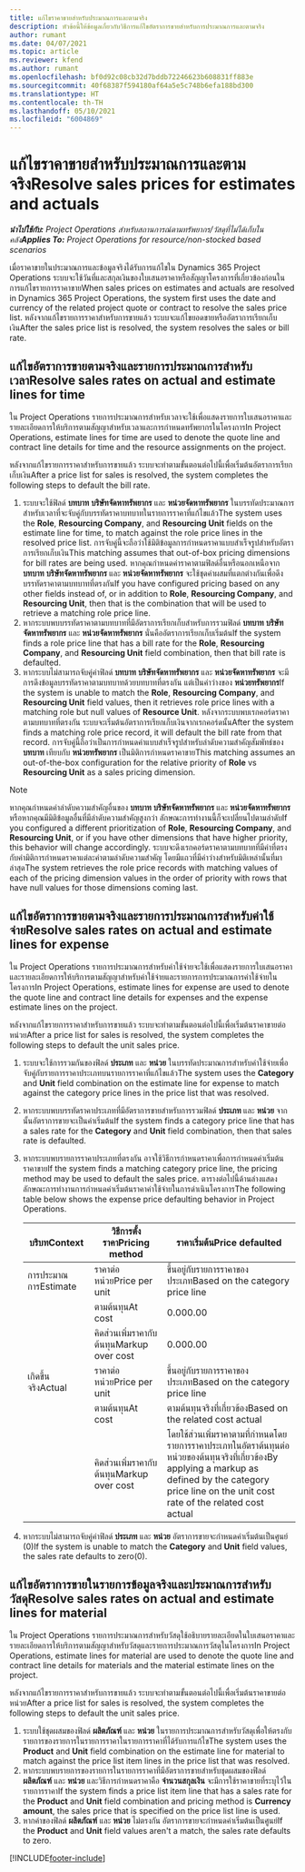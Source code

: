```yaml
---
title: แก้ไขราคาขายสำหรับประมาณการและตามจริง
description: หัวข้อนี้ให้ข้อมูลเกี่ยวกับวิธีการแก้ไขอัตราการขายสำหรับการประมาณการและตามจริง
author: rumant
ms.date: 04/07/2021
ms.topic: article
ms.reviewer: kfend
ms.author: rumant
ms.openlocfilehash: bf0d92c08cb32d7bddb72246623b608831ff883e
ms.sourcegitcommit: 40f68387f594180af64a5e5c748b6efa188bd300
ms.translationtype: HT
ms.contentlocale: th-TH
ms.lasthandoff: 05/10/2021
ms.locfileid: "6004869"
---
```

# <a name="resolve-sales-prices-for-estimates-and-actuals"></a><span data-ttu-id="85c20-103">แก้ไขราคาขายสำหรับประมาณการและตามจริง</span><span class="sxs-lookup"><span data-stu-id="85c20-103">Resolve sales prices for estimates and actuals</span></span>

<span data-ttu-id="85c20-104">_**นำไปใช้กับ:** Project Operations สำหรับสถานการณ์ตามทรัพยากร/วัสดุที่ไม่ได้เก็บในคลัง_</span><span class="sxs-lookup"><span data-stu-id="85c20-104">_**Applies To:** Project Operations for resource/non-stocked based scenarios_</span></span>

<span data-ttu-id="85c20-105">เมื่อราคาขายในประมาณการและข้อมูลจริงได้รับการแก้ไขใน Dynamics 365 Project Operations ระบบจะใช้วันที่และสกุลเงินของใบเสนอราคาหรือสัญญาโครงการที่เกี่ยวข้องก่อนในการแก้ไขรายการราคาขาย</span><span class="sxs-lookup"><span data-stu-id="85c20-105">When sales prices on estimates and actuals are resolved in Dynamics 365 Project Operations, the system first uses the date and currency of the related project quote or contract to resolve the sales price list.</span></span> <span data-ttu-id="85c20-106">หลังจากแก้ไขรายการราคาสำหรับการขายแล้ว ระบบจะแก้ไขยอดขายหรืออัตราการเรียกเก็บเงิน</span><span class="sxs-lookup"><span data-stu-id="85c20-106">After the sales price list is resolved, the system resolves the sales or bill rate.</span></span>

## <a name="resolve-sales-rates-on-actual-and-estimate-lines-for-time"></a><span data-ttu-id="85c20-107">แก้ไขอัตราการขายตามจริงและรายการประมาณการสำหรับเวลา</span><span class="sxs-lookup"><span data-stu-id="85c20-107">Resolve sales rates on actual and estimate lines for time</span></span>

<span data-ttu-id="85c20-108">ใน Project Operations รายการประมาณการสำหรับเวลาจะใช้เพื่อแสดงรายการใบเสนอราคาและรายละเอียดการให้บริการตามสัญญาสำหรับเวลาและการกำหนดทรัพยากรในโครงการ</span><span class="sxs-lookup"><span data-stu-id="85c20-108">In Project Operations, estimate lines for time are used to denote the quote line and contract line details for time and the resource assignments on the project.</span></span>

<span data-ttu-id="85c20-109">หลังจากแก้ไขรายการราคาสำหรับการขายแล้ว ระบบจะทำตามขั้นตอนต่อไปนี้เพื่อเริ่มต้นอัตราการเรียกเก็บเงิน</span><span class="sxs-lookup"><span data-stu-id="85c20-109">After a price list for sales is resolved, the system completes the following steps to default the bill rate.</span></span>

1. <span data-ttu-id="85c20-110">ระบบจะใช้ฟิลด์ **บทบาท** **บริษัทจัดหาทรัพยากร** และ **หน่วยจัดหาทรัพยากร** ในบรรทัดประมาณการสำหรับเวลาที่จะจับคู่กับบรรทัดราคาบทบาทในรายการราคาที่แก้ไขแล้ว</span><span class="sxs-lookup"><span data-stu-id="85c20-110">The system uses the **Role**, **Resourcing Company**, and **Resourcing Unit** fields on the estimate line for time, to match against the role price lines in the resolved price list.</span></span> <span data-ttu-id="85c20-111">การจับคู่นี้จะถือว่าใช้มิติข้อมูลการกำหนดราคาแบบสำเร็จรูปสำหรับอัตราการเรียกเก็บเงิน</span><span class="sxs-lookup"><span data-stu-id="85c20-111">This matching assumes that out-of-box pricing dimensions for bill rates are being used.</span></span> <span data-ttu-id="85c20-112">หากคุณกำหนดค่าราคาตามฟิลด์อื่นหรือนอกเหนือจาก **บทบาท** **บริษัทจัดหาทรัพยากร** และ **หน่วยจัดหาทรัพยากร** จะใช้ชุดค่าผสมที่แตกต่างกันเพื่อดึงบรรทัดราคาตามบทบาทที่ตรงกัน</span><span class="sxs-lookup"><span data-stu-id="85c20-112">If you have configured pricing based on any other fields instead of, or in addition to **Role**, **Resourcing Company**, and **Resourcing Unit**, then that is the combination that will be used to retrieve a matching role price line.</span></span>
2. <span data-ttu-id="85c20-113">หากระบบพบบรรทัดราคาตามบทบาทที่มีอัตราการเรียกเก็บสำหรับการรวมฟิลด์ **บทบาท** **บริษัทจัดหาทรัพยากร** และ **หน่วยจัดหาทรัพยากร** นั่นคืออัตราการเรียกเก็บเริ่มต้น</span><span class="sxs-lookup"><span data-stu-id="85c20-113">If the system finds a role price line that has a bill rate for the **Role**, **Resourcing Company**, and **Resourcing Unit** field combination, then that bill rate is defaulted.</span></span>
3. <span data-ttu-id="85c20-114">หากระบบไม่สามารถจับคู่ค่าฟิลด์ **บทบาท** **บริษัทจัดหาทรัพยากร** และ **หน่วยจัดหาทรัพยากร** จะมีการดึงข้อมูลบรรทัดราคาตามบทบาทด้วยบทบาทที่ตรงกัน แต่เป็นค่าว่างของ **หน่วยทรัพยากร**</span><span class="sxs-lookup"><span data-stu-id="85c20-114">If the system is unable to match the **Role**, **Resourcing Company**, and **Resourcing Unit** field values, then it retrieves role price lines with a matching role but null values of **Resource Unit**.</span></span> <span data-ttu-id="85c20-115">หลังจากระบบพบเรกคอร์ดราคาตามบทบาทที่ตรงกัน ระบบจะเริ่มต้นอัตราการเรียกเก็บเงินจากเรกคอร์ดนั้น</span><span class="sxs-lookup"><span data-stu-id="85c20-115">After the system finds a matching role price record, it will default the bill rate from that record.</span></span> <span data-ttu-id="85c20-116">การจับคู่นี้ถือว่าเป็นการกำหนดค่าแบบสำเร็จรูปสำหรับลำดับความสำคัญสัมพัทธ์ของ **บทบาท** เทียบกับ **หน่วยทรัพยากร** เป็นมิติการกำหนดราคาขาย</span><span class="sxs-lookup"><span data-stu-id="85c20-116">This matching assumes an out-of-the-box configuration for the relative priority of **Role** vs **Resourcing Unit** as a sales pricing dimension.</span></span>

> [!NOTE]
> <span data-ttu-id="85c20-117">หากคุณกำหนดค่าลำดับความสำคัญอื่นของ **บทบาท** **บริษัทจัดหาทรัพยากร** และ **หน่วยจัดหาทรัพยากร** หรือหากคุณมีมิติข้อมูลอื่นที่มีลำดับความสำคัญสูงกว่า ลักษณะการทำงานนี้ก็จะเปลี่ยนไปตามลำดับ</span><span class="sxs-lookup"><span data-stu-id="85c20-117">If you configured a different prioritization of **Role**, **Resourcing Company**, and **Resourcing Unit**, or if you have other dimensions that have higher priority, this behavior will change accordingly.</span></span> <span data-ttu-id="85c20-118">ระบบจะดึงเรกคอร์ดราคาตามบทบาทที่มีค่าที่ตรงกับค่ามิติการกำหนดราคาแต่ละค่าตามลำดับความสำคัญ โดยมีแถวที่มีค่าว่างสำหรับมิติเหล่านั้นที่มาล่าสุด</span><span class="sxs-lookup"><span data-stu-id="85c20-118">The system retrieves the role price records with matching values of each of the pricing dimension values in the order of priority with rows that have null values for those dimensions coming last.</span></span>

## <a name="resolve-sales-rates-on-actual-and-estimate-lines-for-expense"></a><span data-ttu-id="85c20-119">แก้ไขอัตราการขายตามจริงและรายการประมาณการสำหรับค่าใช้จ่าย</span><span class="sxs-lookup"><span data-stu-id="85c20-119">Resolve sales rates on actual and estimate lines for expense</span></span>

<span data-ttu-id="85c20-120">ใน Project Operations รายการประมาณการสำหรับค่าใช้จ่ายจะใช้เพื่อแสดงรายการใบเสนอราคาและรายละเอียดการให้บริการตามสัญญาสำหรับค่าใช้จ่ายและรายการการประมาณการค่าใช้จ่ายในโครงการ</span><span class="sxs-lookup"><span data-stu-id="85c20-120">In Project Operations, estimate lines for expense are used to denote the quote line and contract line details for expenses and the expense estimate lines on the project.</span></span>

<span data-ttu-id="85c20-121">หลังจากแก้ไขรายการราคาสำหรับการขายแล้ว ระบบจะทำตามขั้นตอนต่อไปนี้เพื่อเริ่มต้นราคาขายต่อหน่วย</span><span class="sxs-lookup"><span data-stu-id="85c20-121">After a price list for sales is resolved, the system completes the following steps to default the unit sales price.</span></span>

1. <span data-ttu-id="85c20-122">ระบบจะใช้การรวมกันของฟิลด์ **ประเภท** และ **หน่วย** ในบรรทัดประมาณการสำหรับค่าใช้จ่ายเพื่อจับคู่กับรายการราคาประเภทบนรายการราคาที่แก้ไขแล้ว</span><span class="sxs-lookup"><span data-stu-id="85c20-122">The system uses the **Category** and **Unit** field combination on the estimate line for expense to match against the category price lines in the price list that was resolved.</span></span>
2. <span data-ttu-id="85c20-123">หากระบบพบบรรทัดราคาประเภทที่มีอัตราการขายสำหรับการรวมฟิลด์ **ประเภท** และ **หน่วย** จากนั้นอัตราการขายจะเป็นค่าเริ่มต้น</span><span class="sxs-lookup"><span data-stu-id="85c20-123">If the system finds a category price line that has a sales rate for the **Category** and **Unit** field combination, then that sales rate is defaulted.</span></span>
3. <span data-ttu-id="85c20-124">หากระบบพบรายการราคาประเภทที่ตรงกัน อาจใช้วิธีการกำหนดราคาเพื่อการกำหนดค่าเริ่มต้นราคาขาย</span><span class="sxs-lookup"><span data-stu-id="85c20-124">If the system finds a matching category price line, the pricing method may be used to default the sales price.</span></span> <span data-ttu-id="85c20-125">ตารางต่อไปนี้ด้านล่างแสดงลักษณะการทำงานการกำหนดค่าเริ่มต้นราคาค่าใช้จ่ายในการดำเนินโครงการ</span><span class="sxs-lookup"><span data-stu-id="85c20-125">The following table below shows the expense price defaulting behavior in Project Operations.</span></span>

    | <span data-ttu-id="85c20-126">บริบท</span><span class="sxs-lookup"><span data-stu-id="85c20-126">Context</span></span> | <span data-ttu-id="85c20-127">วิธีการตั้งราคา</span><span class="sxs-lookup"><span data-stu-id="85c20-127">Pricing method</span></span> | <span data-ttu-id="85c20-128">ราคาเริ่มต้น</span><span class="sxs-lookup"><span data-stu-id="85c20-128">Price defaulted</span></span> |
    | --- | --- | --- |
    | <span data-ttu-id="85c20-129">การประมาณการ</span><span class="sxs-lookup"><span data-stu-id="85c20-129">Estimate</span></span> | <span data-ttu-id="85c20-130">ราคาต่อหน่วย</span><span class="sxs-lookup"><span data-stu-id="85c20-130">Price per unit</span></span> | <span data-ttu-id="85c20-131">ขึ้นอยู่กับรายการราคาของประเภท</span><span class="sxs-lookup"><span data-stu-id="85c20-131">Based on the category price line</span></span> |
    | &nbsp; | <span data-ttu-id="85c20-132">ตามต้นทุน</span><span class="sxs-lookup"><span data-stu-id="85c20-132">At cost</span></span> | <span data-ttu-id="85c20-133">0.00</span><span class="sxs-lookup"><span data-stu-id="85c20-133">0.00</span></span> |
    | &nbsp; | <span data-ttu-id="85c20-134">คิดส่วนเพิ่มราคากับต้นทุน</span><span class="sxs-lookup"><span data-stu-id="85c20-134">Markup over cost</span></span> | <span data-ttu-id="85c20-135">0.00</span><span class="sxs-lookup"><span data-stu-id="85c20-135">0.00</span></span> |
    | <span data-ttu-id="85c20-136">เกิดขึ้นจริง</span><span class="sxs-lookup"><span data-stu-id="85c20-136">Actual</span></span> | <span data-ttu-id="85c20-137">ราคาต่อหน่วย</span><span class="sxs-lookup"><span data-stu-id="85c20-137">Price per unit</span></span> | <span data-ttu-id="85c20-138">ขึ้นอยู่กับรายการราคาของประเภท</span><span class="sxs-lookup"><span data-stu-id="85c20-138">Based on the category price line</span></span> |
    | &nbsp; | <span data-ttu-id="85c20-139">ตามต้นทุน</span><span class="sxs-lookup"><span data-stu-id="85c20-139">At cost</span></span> | <span data-ttu-id="85c20-140">ตามต้นทุนจริงที่เกี่ยวข้อง</span><span class="sxs-lookup"><span data-stu-id="85c20-140">Based on the related cost actual</span></span> |
    | &nbsp; | <span data-ttu-id="85c20-141">คิดส่วนเพิ่มราคากับต้นทุน</span><span class="sxs-lookup"><span data-stu-id="85c20-141">Markup over cost</span></span> | <span data-ttu-id="85c20-142">โดยใช้ส่วนเพิ่มราคาตามที่กำหนดโดยรายการราคาประเภทในอัตราต้นทุนต่อหน่วยของต้นทุนจริงที่เกี่ยวข้อง</span><span class="sxs-lookup"><span data-stu-id="85c20-142">By applying a markup as defined by the category price line on the unit cost rate of the related cost actual</span></span> |

4. <span data-ttu-id="85c20-143">หากระบบไม่สามารถจับคู่ค่าฟิลด์ **ประเภท** และ **หน่วย** อัตราการขายจะกำหนดค่าเริ่มต้นเป็นศูนย์ (0)</span><span class="sxs-lookup"><span data-stu-id="85c20-143">If the system is unable to match the **Category** and **Unit** field values, the sales rate defaults to zero(0).</span></span>

## <a name="resolve-sales-rates-on-actual-and-estimate-lines-for-material"></a><span data-ttu-id="85c20-144">แก้ไขอัตราการขายในรายการข้อมูลจริงและประมาณการสำหรับวัสดุ</span><span class="sxs-lookup"><span data-stu-id="85c20-144">Resolve sales rates on actual and estimate lines for material</span></span>

<span data-ttu-id="85c20-145">ใน Project Operations รายการประมาณการสำหรับวัสดุใช้อธิบายรายละเอียดในใบเสนอราคาและรายละเอียดการให้บริการตามสัญญาสำหรับวัสดุและรายการประมาณการวัสดุในโครงการ</span><span class="sxs-lookup"><span data-stu-id="85c20-145">In Project Operations, estimate lines for material are used to denote the quote line and contract line details for materials and the material estimate lines on the project.</span></span>

<span data-ttu-id="85c20-146">หลังจากแก้ไขรายการราคาสำหรับการขายแล้ว ระบบจะทำตามขั้นตอนต่อไปนี้เพื่อเริ่มต้นราคาขายต่อหน่วย</span><span class="sxs-lookup"><span data-stu-id="85c20-146">After a price list for sales is resolved, the system completes the following steps to default the unit sales price.</span></span>

1. <span data-ttu-id="85c20-147">ระบบใช้ชุดผสมของฟิลด์ **ผลิตภัณฑ์** และ **หน่วย** ในรายการประมาณการสำหรับวัสดุเพื่อให้ตรงกับรายการของรายการในรายการราคาในรายการราคาที่ได้รับการแก้ไข</span><span class="sxs-lookup"><span data-stu-id="85c20-147">The system uses the **Product** and **Unit** field combination on the estimate line for material to match against the price list item lines in the price list that was resolved.</span></span>
2. <span data-ttu-id="85c20-148">หากระบบพบรายการของรายการในรายการราคาที่มีอัตราการขายสำหรับชุดผสมของฟิลด์ **ผลิตภัณฑ์** และ **หน่วย** และวิธีการกำหนดราคาคือ **จำนวนสกุลเงิน** จะมีการใช้ราคาขายที่ระบุไว้ในรายการราคา</span><span class="sxs-lookup"><span data-stu-id="85c20-148">If the system finds a price list item line that has a sales rate for the **Product** and **Unit** field combination and pricing method is **Currency amount**, the sales price that is specified on the price list line is used.</span></span>
3. <span data-ttu-id="85c20-149">หากค่าของฟิลด์ **ผลิตภัณฑ์** และ **หน่วย** ไม่ตรงกัน อัตราการขายจะกำหนดค่าเริ่มต้นเป็นศูนย์</span><span class="sxs-lookup"><span data-stu-id="85c20-149">If the **Product** and **Unit** field values aren't a match, the sales rate defaults to zero.</span></span>



[!INCLUDE[footer-include](../includes/footer-banner.md)]
